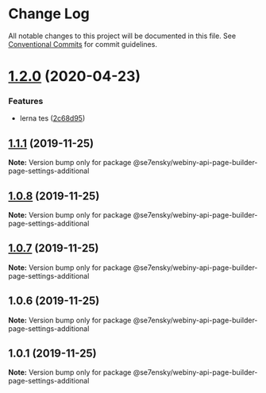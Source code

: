 # Change Log

All notable changes to this project will be documented in this file.
See [Conventional Commits](https://conventionalcommits.org) for commit guidelines.

# [1.2.0](https://github.com/SE7ENSKY/se7ensky-webiny-plugins/compare/@se7ensky/webiny-api-page-builder-page-settings-additional@1.1.1...@se7ensky/webiny-api-page-builder-page-settings-additional@1.2.0) (2020-04-23)


### Features

* lerna tes ([2c68d95](https://github.com/SE7ENSKY/se7ensky-webiny-plugins/commit/2c68d95e39b64115e97e4cbabaadb720d0596d54))





## [1.1.1](https://github.com/SE7ENSKY/se7ensky-webiny-plugins/compare/@se7ensky/webiny-api-page-builder-page-settings-additional@1.0.8...@se7ensky/webiny-api-page-builder-page-settings-additional@1.1.1) (2019-11-25)

**Note:** Version bump only for package @se7ensky/webiny-api-page-builder-page-settings-additional





## [1.0.8](https://github.com/SE7ENSKY/se7ensky-webiny-plugins/compare/@se7ensky/webiny-api-page-builder-page-settings-additional@1.0.7...@se7ensky/webiny-api-page-builder-page-settings-additional@1.0.8) (2019-11-25)

**Note:** Version bump only for package @se7ensky/webiny-api-page-builder-page-settings-additional





## [1.0.7](https://github.com/SE7ENSKY/se7ensky-webiny-plugins/compare/@se7ensky/webiny-api-page-builder-page-settings-additional@1.0.6...@se7ensky/webiny-api-page-builder-page-settings-additional@1.0.7) (2019-11-25)

**Note:** Version bump only for package @se7ensky/webiny-api-page-builder-page-settings-additional





## 1.0.6 (2019-11-25)

**Note:** Version bump only for package @se7ensky/webiny-api-page-builder-page-settings-additional





## 1.0.1 (2019-11-25)

**Note:** Version bump only for package @se7ensky/webiny-api-page-builder-page-settings-additional
